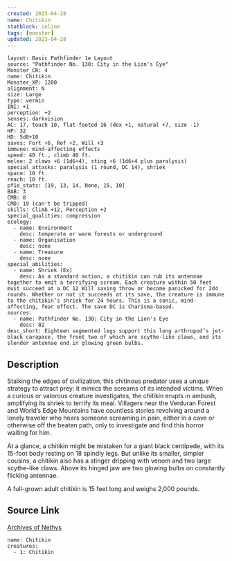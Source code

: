 ```yaml
---
created: 2023-04-28
name: Chitikin
statblock: inline
tags: [monster]
updated: 2023-04-28
---
```

```statblock
layout: Basic Pathfinder 1e Layout
source: "Pathfinder No. 130: City in the Lion's Eye"
Monster_CR: 4
name: Chitikin
Monster_XP: 1200
alignment: N
size: Large
type: vermin
INI: +1
perception: +2
senses: darkvision
AC: 17, touch 10, flat-footed 16 (dex +1, natural +7, size -1)
HP: 32
HD: 5d8+10
saves: Fort +6, Ref +2, Will +3
immune: mind-affecting effects
speed: 40 ft., climb 40 ft.
melee: 2 claws +6 (1d6+4), sting +6 (1d6+4 plus paralysis)
special_attacks: paralysis (1 round, DC 14), shriek
space: 10 ft.
reach: 10 ft.
pf1e_stats: [19, 13, 14, None, 15, 10]
BAB: 3
CMB: 8
CMD: 19 (can't be tripped)
skills: Climb +12, Perception +2
special_qualities: compression
ecology:
  - name: Environment
    desc: temperate or warm forests or underground
  - name: Organisation
    desc: none
  - name: Treasure
    desc: none
special_abilities:
  - name: Shriek (Ex)
    desc: As a standard action, a chitikin can rub its antennae together to emit a terrifying scream. Each creature within 50 feet must succeed at a DC 12 Will saving throw or become panicked for 2d4 rounds. Whether or not it succeeds at its save, the creature is immune to the chitikin’s shriek for 24 hours. This is a sonic, mind-affecting, fear effect. The save DC is Charisma-based.
sources:
  - name: Pathfinder No. 130: City in the Lion's Eye
    desc: 82
desc_short: Eighteen segmented legs support this long arthropod’s jet-black carapace, the front two of which are scythe-like claws, and its slender antennae end in glowing green bulbs.
```
## Description
Stalking the edges of civilization, this chitinous predator uses a unique strategy to attract prey: it mimics the screams of its intended victims. When a curious or valorous creature investigates, the chitikin erupts in ambush, amplifying its shriek to terrify its meal. Villagers near the Verduran Forest and World’s Edge Mountains have countless stories revolving around a lonely traveler who hears someone screaming in pain, either in a cave or otherwise off the beaten path, only to investigate and find this horror waiting for him.

 At a glance, a chitikin might be mistaken for a giant black centipede, with its 15-foot body resting on 18 spindly legs. But unlike its smaller, simpler cousins, a chitikin also has a stinger dripping with venom and two large scythe-like claws. Above its hinged jaw are two glowing bulbs on constantly flicking antennae.

 A full-grown adult chitikin is 15 feet long and weighs 2,000 pounds.
## Source Link
[Archives of Nethys](https://aonprd.com/MonsterDisplay.aspx?ItemName=Chitikin)
```encounter-table
name: Chitikin
creatures:
  - 1: Chitikin
```
